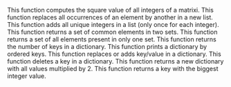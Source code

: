 This function computes the square value of all integers of a matrixi.
This function replaces all occurrences of an element by another in a new list.
This function adds all unique integers in a list (only once for each integer).
This function  returns a set of common elements in two sets.
This function returns a set of all elements present in only one set.
This function returns the number of keys in a dictionary.
This function prints a dictionary by ordered keys.
This function replaces or adds key/value in a dictionary.
This function deletes a key in a dictionary.
This function returns a new dictionary with all values multiplied by 2.
This function returns a key with the biggest integer value.
